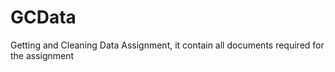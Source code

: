 # GCData
Getting and Cleaning Data Assignment, it contain all documents required for the assignment
